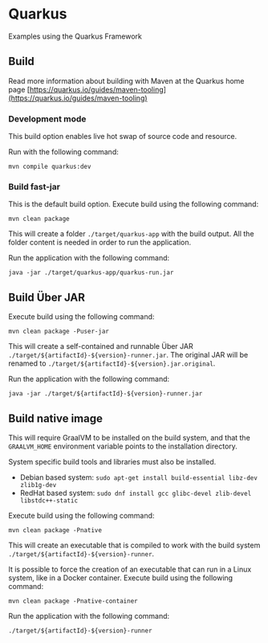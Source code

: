 # Quarkus
Examples using the Quarkus Framework

## Build
Read more information about building with Maven at the Quarkus home page
[https://quarkus.io/guides/maven-tooling](https://quarkus.io/guides/maven-tooling)

### Development mode
This build option enables live hot swap of source code and resource.

Run with the following command:
```shell
mvn compile quarkus:dev
```

### Build fast-jar
This is the default build option. Execute build using the following command:
```shell
mvn clean package
```
This will create a folder `./target/quarkus-app` with the build output. All the folder content is needed in order to run the application.

Run the application with the following command:
```shell
java -jar ./target/quarkus-app/quarkus-run.jar
```

## Build Über JAR
Execute build using the following command:
```shell
mvn clean package -Puser-jar
```
This will create a self-contained and runnable Über JAR `./target/${artifactId}-${version}-runner.jar`. The original JAR will be renamed to `./target/${artifactId}-${version}.jar.original`.

Run the application with the following command:
```shell
java -jar ./target/${artifactId}-${version}-runner.jar
```

## Build native image
This will require GraalVM to be installed on the build system, and that the `GRAALVM_HOME` environment variable points to the installation directory.

System specific build tools and libraries must also be installed.
* Debian based system: `sudo apt-get install build-essential libz-dev zlib1g-dev`
* RedHat based system: `sudo dnf install gcc glibc-devel zlib-devel libstdc++-static`

Execute build using the following command:
```shell
mvn clean package -Pnative
```
This will create an executable that is compiled to work with the build system `./target/${artifactId}-${version}-runner`.

It is possible to force the creation of an executable that can run in a Linux system, like in a Docker container.
Execute build using the following command:
```shell
mvn clean package -Pnative-container
```

Run the application with the following command:
```shell
./target/${artifactId}-${version}-runner
```
